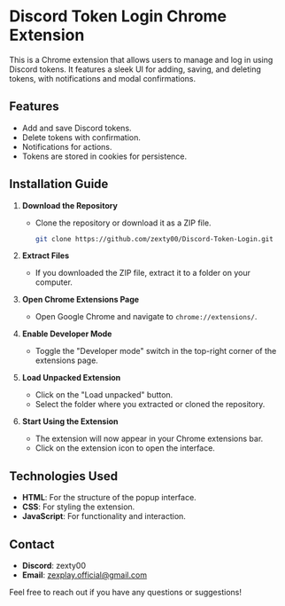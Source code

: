 # Discord Token Login Chrome Extension

This is a Chrome extension that allows users to manage and log in using Discord tokens. It features a sleek UI for adding, saving, and deleting tokens, with notifications and modal confirmations.

## Features
- Add and save Discord tokens.
- Delete tokens with confirmation.
- Notifications for actions.
- Tokens are stored in cookies for persistence.

## Installation Guide

1. **Download the Repository**
   - Clone the repository or download it as a ZIP file.
     ```bash
     git clone https://github.com/zexty00/Discord-Token-Login.git
     ```

2. **Extract Files**
   - If you downloaded the ZIP file, extract it to a folder on your computer.

3. **Open Chrome Extensions Page**
   - Open Google Chrome and navigate to `chrome://extensions/`.

4. **Enable Developer Mode**
   - Toggle the "Developer mode" switch in the top-right corner of the extensions page.

5. **Load Unpacked Extension**
   - Click on the "Load unpacked" button.
   - Select the folder where you extracted or cloned the repository.

6. **Start Using the Extension**
   - The extension will now appear in your Chrome extensions bar.
   - Click on the extension icon to open the interface.

## Technologies Used
- **HTML**: For the structure of the popup interface.
- **CSS**: For styling the extension.
- **JavaScript**: For functionality and interaction.

## Contact
- **Discord**: zexty00
- **Email**: zexplay.official@gmail.com

Feel free to reach out if you have any questions or suggestions!
